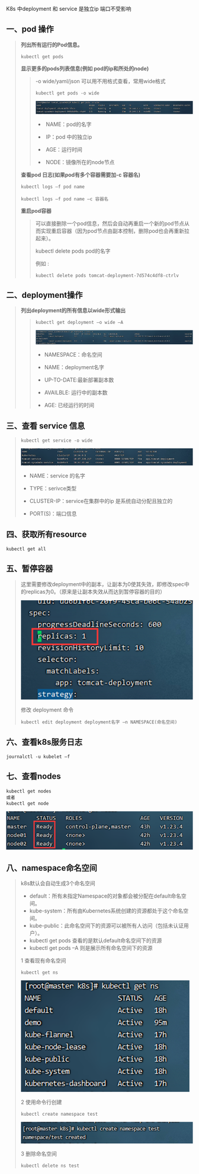 K8s 中deployment 和 service 是独立ip 端口不受影响

## 一、pod 操作

> **列出所有运行的Pod信息。**
>
> ```
> kubectl get pods
> ```
>
> **显示更多的pods列表信息(例如 pod的ip和所处的node)**
>
> >  -o wide/yaml/json 可以用不用格式查看，常用wide格式
> >
> > ```
> > kubectl get pods -o wide
> > ```
> >
> > ![image-20220906211234475](images/image-20220906211234475.png)
> >
> > - ​    NAME：pod的名字
> >
> > - ​    IP：pod 中的独立ip
> >
> > - ​    AGE：运行时间
> >
> > - ​    NODE：镜像所在的node节点
>
> **查看pod 日志(如果pod有多个容器需要加-c 容器名)**
>
> ```
> kubectl logs –f pod name
> 
> kubectl logs –f pod name –c 容器名
> ```
>
> **重启pod容器**
>
> > 可以直接删除一个pod信息，然后会自动再重启一个新的pod节点从而实现重启容器（因为pod节点由副本控制，删除pod也会再重新拉起来）。
> >
> > kubectl delete pods pod的名字
> >
> > 例如 : 
> >
> > ```
> > kubectl delete pods tomcat-deployment-7d574c4df8-ctrlv
> > ```

## 二、deployment操作

> **列出deployment的所有信息以wide形式输出**
>
> > ```
> > kubectl get deployment –o wide –A
> > ```
> >
> > ![image-20220906211420029](images/image-20220906211420029.png)
> >
> > - NAMESPACE：命名空间
> >
> > - NAME：deployment名字
> >
> > - UP-TO-DATE:最新部署副本数
> >
> > - AVAILBLE: 运行中的副本数
> >
> > - AGE: 已经运行的时间

## 三、查看 service 信息

> ```
> kubectl get service -o wide
> ```
>
> ![image-20220906211743026](images/image-20220906211743026.png)
>
> - NAME：service 的名字
>
> - TYPE：serivce类型
>
> -  CLUSTER-IP：service在集群中的ip 是系统自动分配且独立的
>
> -  PORT(S)：端口信息

## 四、获取所有resource

```
kubectl get all
```

## 五、暂停容器

> 这里需要修改deployment中的副本，让副本为0使其失效，即修改spec中的replicas为0。（原来是让副本失效从而达到暂停容器的目的）
>
> ![image-20220906211910966](images/image-20220906211910966.png)
>
> 修改 deployment 命令
>
> ```
> kubectl edit deployment deployment名字 –n NAMESPACE(命名空间)
> ```

## 六、查看k8s服务日志

```
journalctl -u kubelet –f
```

## 七、查看nodes

```
kubectl get nodes
或者
kubectl get node
```

![image-20220906212107065](images/image-20220906212107065.png)

## 八、namespace命名空间

> k8s默认会自动生成3个命名空间 
>
> - default：所有未指定Namespace的对象都会被分配在default命名空间。 
> - kube-system：所有由Kubernetes系统创建的资源都处于这个命名空间。
> - kube-public：此命名空间下的资源可以被所有人访问（包括未认证用户）。
> - kubectl get pods 查看的是默认default命名空间下的资源
> -  kubectl get pods –A 则是展示所有命名空间下的资源
>
> 1 查看现有命名空间
>
> ```
> kubectl get ns
> ```
>
> ![image-20220906212138936](images/image-20220906212138936.png)
>
> 2 使用命令行创建
>
> ```
> kubectl create namespace test
> ```
>
> ![image-20220906212150791](images/image-20220906212150791.png)
>
> 3 删除命名空间 
>
> ```
> kubectl delete ns test
> ```